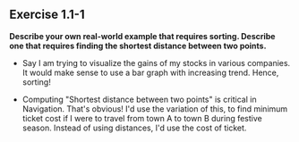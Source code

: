 ## Exercise 1.1-1

**Describe your own real-world example that requires sorting. Describe one that requires finding the shortest distance between two points.**

- Say I am trying to visualize the gains of my stocks in various companies. It would make sense to use a bar graph with increasing trend. Hence, sorting!

- Computing "Shortest distance between two points" is critical in Navigation. That's obvious! I'd use the variation of this, to find minimum ticket cost if I were to travel from town A to town B during festive season. Instead of using distances, I'd use the cost of ticket.